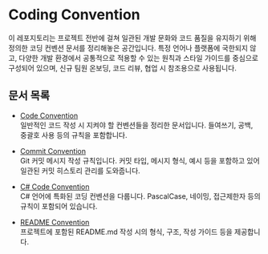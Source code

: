 # Coding Convention

이 레포지토리는 프로젝트 전반에 걸쳐 일관된 개발 문화와 코드 품질을 유지하기 위해 정의한 코딩 컨벤션 문서를 정리해놓은 공간입니다. 특정 언어나 플랫폼에 국한되지 않고, 다양한 개발 환경에서 공통적으로 적용할 수 있는 원칙과 스타일 가이드를 중심으로 구성되어 있으며, 신규 팀원 온보딩, 코드 리뷰, 협업 시 참조용으로 사용됩니다.

## 문서 목록

- [Code Convention](./code-convention.md)  
  일반적인 코드 작성 시 지켜야 할 컨벤션들을 정리한 문서입니다. 들여쓰기, 공백, 중괄호 사용 등의 규칙을 포함합니다.

- [Commit Convention](./commit-convention.md)  
  Git 커밋 메시지 작성 규칙입니다. 커밋 타입, 메시지 형식, 예시 등을 포함하고 있어 일관된 커밋 히스토리 관리를 도와줍니다.

- [C# Code Convention](./csharp-code-convention.md)  
  C# 언어에 특화된 코딩 컨벤션을 다룹니다. PascalCase, 네이밍, 접근제한자 등의 규칙이 포함되어 있습니다.

- [README Convention](./readme-convention.md)  
  프로젝트에 포함된 README.md 작성 시의 형식, 구조, 작성 가이드 등을 제공합니다.

